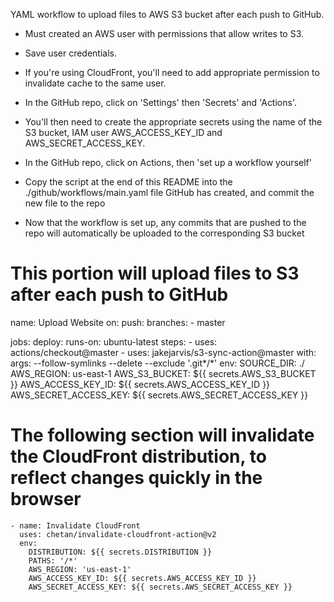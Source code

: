 YAML workflow to upload files to AWS S3 bucket after each push to GitHub.

-   Must created an AWS user with permissions that allow writes to S3.
-   Save user credentials.
-   If you're using CloudFront, you'll need to add appropriate permission to invalidate cache to the same user.

-   In the GitHub repo, click on 'Settings' then 'Secrets' and 'Actions'.
-   You'll then need to create the appropriate secrets using the name of the S3 bucket, IAM user AWS_ACCESS_KEY_ID and AWS_SECRET_ACCESS_KEY.

-   In the GitHub repo, click on Actions, then 'set up a workflow yourself'
-   Copy the script at the end of this README into the ./github/workflows/main.yaml file GitHub has created, and commit the new file to the repo

-   Now that the workflow is set up, any commits that are pushed to the repo will automatically be uploaded to the corresponding S3 bucket


# This portion will upload files to S3 after each push to GitHub
name: Upload Website
on:
  push:
    branches:
    - master

jobs:
  deploy:
    runs-on: ubuntu-latest
    steps:
    - uses: actions/checkout@master
    - uses: jakejarvis/s3-sync-action@master
      with:
        args: --follow-symlinks --delete --exclude '.git*/*'
      env:
        SOURCE_DIR: ./
        AWS_REGION: us-east-1
        AWS_S3_BUCKET: ${{ secrets.AWS_S3_BUCKET }}
        AWS_ACCESS_KEY_ID: ${{ secrets.AWS_ACCESS_KEY_ID }}
        AWS_SECRET_ACCESS_KEY: ${{ secrets.AWS_SECRET_ACCESS_KEY }}

# The following section will invalidate the CloudFront distribution, to reflect changes quickly in the browser
    - name: Invalidate CloudFront
      uses: chetan/invalidate-cloudfront-action@v2
      env:
        DISTRIBUTION: ${{ secrets.DISTRIBUTION }}
        PATHS: '/*'
        AWS_REGION: 'us-east-1'
        AWS_ACCESS_KEY_ID: ${{ secrets.AWS_ACCESS_KEY_ID }}
        AWS_SECRET_ACCESS_KEY: ${{ secrets.AWS_SECRET_ACCESS_KEY }}